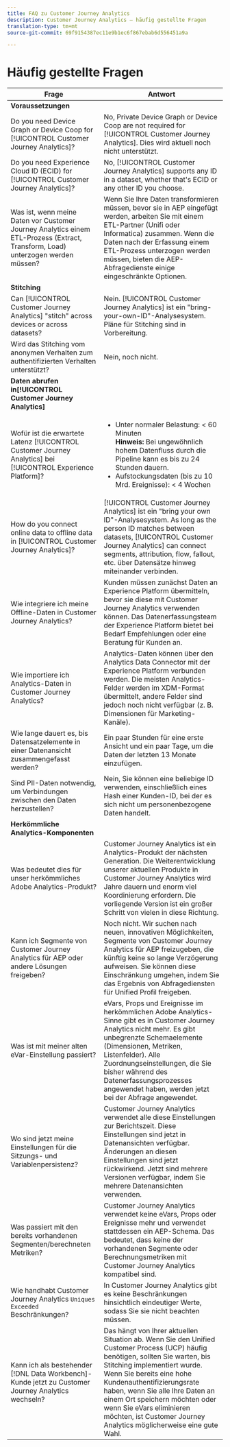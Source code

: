 ```yaml
---
title: FAQ zu Customer Journey Analytics
description: Customer Journey Analytics – häufig gestellte Fragen
translation-type: tm+mt
source-git-commit: 69f9154387ec11e9b1ec6f867ebab6d556451a9a

---
```



# Häufig gestellte Fragen

| Frage | Antwort |
|---|---|
| **Voraussetzungen** |  |
| Do you need Device Graph or Device Coop for [!UICONTROL Customer Journey Analytics]? | No, Private Device Graph or Device Coop are not required for [!UICONTROL Customer Journey Analytics]. Dies wird aktuell noch nicht unterstützt. |
| Do you need Experience Cloud ID (ECID) for [!UICONTROL Customer Journey Analytics]? | No, [!UICONTROL Customer Journey Analytics] supports any ID in a dataset, whether that&#39;s ECID or any other ID you choose. |
| Was ist, wenn meine Daten vor Customer Journey Analytics einem ETL-Prozess (Extract, Transform, Load) unterzogen werden müssen? | Wenn Sie Ihre Daten transformieren müssen, bevor sie in AEP eingefügt werden, arbeiten Sie mit einem ETL-Partner (Unifi oder Informatica) zusammen. Wenn die Daten nach der Erfassung einem ETL-Prozess unterzogen werden müssen, bieten die AEP-Abfragedienste einige eingeschränkte Optionen. |
| **Stitching** |  |
| Can [!UICONTROL Customer Journey Analytics] &quot;stitch&quot; across devices or across datasets? | Nein. [!UICONTROL Customer Journey Analytics] ist ein &quot;bring-your-own-ID&quot;-Analysesystem. Pläne für Stitching sind in Vorbereitung. |
| Wird das Stitching vom anonymen Verhalten zum authentifizierten Verhalten unterstützt? | Nein, noch nicht. |
| **Daten abrufen in[!UICONTROL Customer Journey Analytics]** |  |
| Wofür ist die erwartete Latenz [!UICONTROL Customer Journey Analytics] bei [!UICONTROL Experience Platform]? | <ul><li>Unter normaler Belastung: &lt; 60 Minuten <br>**Hinweis:** Bei ungewöhnlich hohem Datenfluss durch die Pipeline kann es bis zu 24 Stunden dauern.</li><li>Aufstockungsdaten (bis zu 10 Mrd. Ereignisse): &lt; 4 Wochen</li></ul> |
| How do you connect online data to offline data in [!UICONTROL Customer Journey Analytics]? | [!UICONTROL Customer Journey Analytics] ist ein &quot;bring your own ID&quot;-Analysesystem. As long as the person ID matches between datasets, [!UICONTROL Customer Journey Analytics] can connect segments, attribution, flow, fallout, etc. über Datensätze hinweg miteinander verbinden. |
| Wie integriere ich meine Offline-Daten in Customer Journey Analytics? | Kunden müssen zunächst Daten an Experience Platform übermitteln, bevor sie diese mit Customer Journey Analytics verwenden können. Das Datenerfassungsteam der Experience Platform bietet bei Bedarf Empfehlungen oder eine Beratung für Kunden an. |
| Wie importiere ich Analytics-Daten in Customer Journey Analytics? | Analytics-Daten können über den Analytics Data Connector mit der Experience Platform verbunden werden. Die meisten Analytics-Felder werden im XDM-Format übermittelt, andere Felder sind jedoch noch nicht verfügbar (z. B. Dimensionen für Marketing-Kanäle). |
| Wie lange dauert es, bis Datensatzelemente in einer Datenansicht zusammengefasst werden? | Ein paar Stunden für eine erste Ansicht und ein paar Tage, um die Daten der letzten 13 Monate einzufügen. |
| Sind PII-Daten notwendig, um Verbindungen zwischen den Daten herzustellen? | Nein, Sie können eine beliebige ID verwenden, einschließlich eines Hash einer Kunden-ID, bei der es sich nicht um personenbezogene Daten handelt. |
| **Herkömmliche Analytics-Komponenten** |  |
| Was bedeutet dies für unser herkömmliches Adobe Analytics-Produkt? | Customer Journey Analytics ist ein Analytics-Produkt der nächsten Generation. Die Weiterentwicklung unserer aktuellen Produkte in Customer Journey Analytics wird Jahre dauern und enorm viel Koordinierung erfordern. Die vorliegende Version ist ein großer Schritt von vielen in diese Richtung. |
| Kann ich Segmente von Customer Journey Analytics für AEP oder andere Lösungen freigeben? | Noch nicht. Wir suchen nach neuen, innovativen Möglichkeiten, Segmente von Customer Journey Analytics für AEP freizugeben, die künftig keine so lange Verzögerung aufweisen. Sie können diese Einschränkung umgehen, indem Sie das Ergebnis von Abfragediensten für Unified Profil freigeben. |
| Was ist mit meiner alten eVar-Einstellung passiert? | eVars, Props und Ereignisse im herkömmlichen Adobe Analytics-Sinne gibt es in Customer Journey Analytics nicht mehr. Es gibt unbegrenzte Schemaelemente (Dimensionen, Metriken, Listenfelder). Alle Zuordnungseinstellungen, die Sie bisher während des Datenerfassungsprozesses angewendet haben, werden jetzt bei der Abfrage angewendet. |
| Wo sind jetzt meine Einstellungen für die Sitzungs- und Variablenpersistenz? | Customer Journey Analytics verwendet alle diese Einstellungen zur Berichtszeit. Diese Einstellungen sind jetzt in Datenansichten verfügbar. Änderungen an diesen Einstellungen sind jetzt rückwirkend. Jetzt sind mehrere Versionen verfügbar, indem Sie mehrere Datenansichten verwenden. |
| Was passiert mit den bereits vorhandenen Segmenten/berechneten Metriken? | Customer Journey Analytics verwendet keine eVars, Props oder Ereignisse mehr und verwendet stattdessen ein AEP-Schema. Das bedeutet, dass keine der vorhandenen Segmente oder Berechnungsmetriken mit Customer Journey Analytics kompatibel sind. |
| Wie handhabt Customer Journey Analytics `Uniques Exceeded` Beschränkungen? | In Customer Journey Analytics gibt es keine Beschränkungen hinsichtlich eindeutiger Werte, sodass Sie sie nicht beachten müssen. |
| Kann ich als bestehender [!DNL Data Workbench]-Kunde jetzt zu Customer Journey Analytics wechseln? | Das hängt von Ihrer aktuellen Situation ab. Wenn Sie den Unified Customer Process (UCP) häufig benötigen, sollten Sie warten, bis Stitching implementiert wurde. Wenn Sie bereits eine hohe Kundenauthentifizierungsrate haben, wenn Sie alle Ihre Daten an einem Ort speichern möchten oder wenn Sie eVars eliminieren möchten, ist Customer Journey Analytics möglicherweise eine gute Wahl. |


